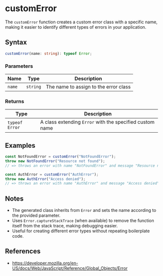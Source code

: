 # customError

The `customError` function creates a custom error class with a specific name, making it easier to identify different types of errors in your application.

## Syntax

```typescript
customError(name: string): typeof Error;
```

### Parameters

| Name    | Type         | Description                              |
| ------- | ------------ | ---------------------------------------- |
| `name`  | `string`     | The name to assign to the error class    |

### Returns

| Type            | Description                                                        |
| --------------- | ------------------------------------------------------------------ |
| `typeof Error`  | A class extending `Error` with the specified custom name           |

## Examples

```typescript
const NotFoundError = customError("NotFoundError");
throw new NotFoundError("Resource not found");
// => throws an error with name "NotFoundError" and message "Resource not found"

const AuthError = customError("AuthError");
throw new AuthError("Access denied");
// => throws an error with name "AuthError" and message "Access denied"
```

## Notes

* The generated class inherits from `Error` and sets the name according to the provided parameter.
* Uses `Error.captureStackTrace` (when available) to remove the function itself from the stack trace, making debugging easier.
* Useful for creating different error types without repeating boilerplate code.

## References

* https://developer.mozilla.org/en-US/docs/Web/JavaScript/Reference/Global_Objects/Error
